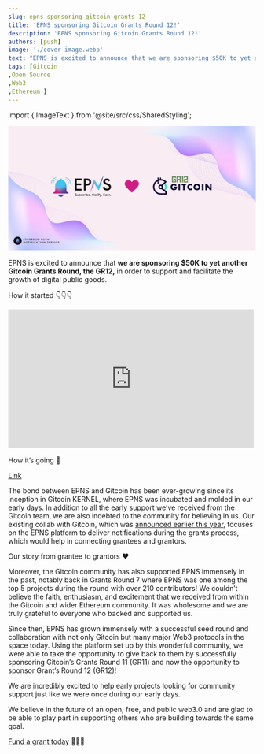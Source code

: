 ```yaml
---
slug: epns-sponsoring-gitcoin-grants-12
title: 'EPNS sponsoring Gitcoin Grants Round 12!'
description: 'EPNS sponsoring Gitcoin Grants Round 12!'
authors: [push]
image: './cover-image.webp'
text: "EPNS is excited to announce that we are sponsoring $50K to yet another Gitcoin Grants Round, the GR12, in order to support and facilitate the growth of digital public goods."
tags: [Gitcoin
,Open Source
,Web3
,Ethereum ]
---
```


import { ImageText } from '@site/src/css/SharedStyling';

![Cover image of EPNS sponsoring Gitcoin Grants Round 12!](./cover-image.webp)

<!--truncate-->

<!-- > Gitcoin Grants Round 12 ends December 16th! -->

EPNS is excited to announce that **we are sponsoring $50K to yet another Gitcoin Grants Round, the GR12,** in order to support and facilitate the growth of digital public goods.

How it started 👇👇👇

<iframe src="https://cdn.embedly.com/widgets/media.html?type=text%2Fhtml&amp;key=a19fcc184b9711e1b4764040d3dc5c07&amp;schema=twitter&amp;url=https%3A//twitter.com/epnsproject/status/1311723039348858881&amp;image=https%3A//i.embed.ly/1/image%3Furl%3Dhttps%253A%252F%252Fabs.twimg.com%252Ferrors%252Flogo46x38.png%26key%3Da19fcc184b9711e1b4764040d3dc5c07" allowfullscreen="" frameborder="0" height="281" width="500" title="EPNS | $PUSH - We're hiring! on Twitter: &quot;🥁 Last 24 hrs left !!Thanks to all the amazing people who donated to our @gitcoin grant and all our well wishers 🙏We love you all and are humbled and pumped by the response and community support 🤗 💓https://t.co/Ia465RDt7P pic.twitter.com/XdYh0LkisG / Twitter&quot;" class="eo n ff dy bg" scrolling="no"></iframe>

How it’s going 🧵

[Link](https://x.com/pushprotocol/status/1435620157800419329?s=20)

The bond between EPNS and Gitcoin has been ever-growing since its inception in Gitcoin KERNEL, where EPNS was incubated and molded in our early days. In addition to all the early support we’ve received from the Gitcoin team, we are also indebted to the community for believing in us. Our existing collab with Gitcoin, which was [announced earlier this year](https://medium.com/ethereum-push-notification-service/gitcoin-growing-open-source-using-web3-notifs-36a9ec6e97dc), focuses on the EPNS platform to deliver notifications during the grants process, which would help in connecting grantees and grantors.

Our story from grantee to grantors ❤

Moreover, the Gitcoin community has also supported EPNS immensely in the past, notably back in Grants Round 7 where EPNS was one among the top 5 projects during the round with over 210 contributors! We couldn’t believe the faith, enthusiasm, and excitement that we received from within the Gitcoin and wider Ethereum community. It was wholesome and we are truly grateful to everyone who backed and supported us.

Since then, EPNS has grown immensely with a successful seed round and collaboration with not only Gitcoin but many major Web3 protocols in the space today. Using the platform set up by this wonderful community, we were able to take the opportunity to give back to them by successfully sponsoring Gitcoin’s Grants Round 11 (GR11) and now the opportunity to sponsor Grant’s Round 12 (GR12)!

We are incredibly excited to help early projects looking for community support just like we were once during our early days.

We believe in the future of an open, free, and public web3.0 and are glad to be able to play part in supporting others who are building towards the same goal.

[Fund a grant today](https://gitcoin.co/grants/explorer?page=1&limit=12&me=false&sort_option=weighted_shuffle&collection_id=false&network=mainnet&state=active&profile=false&sub_round_slug=false&collections_page=1&grant_regions=&grant_types=&grant_tags=&tenants=&idle=false&featured=true&round_type=false&tab=grants) 🌱🌱🌱
